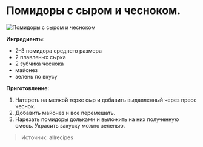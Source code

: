 # Помидоры с сыром и чесноком.
![Помидоры с сыром и чесноком](/images/Kulinar/Salad/pomidory_syr_chesnok.jpg 'Помидоры с сыром и чесноком')

**Ингредиенты:**

- 2–3 помидора среднего размера
- 2 плавленых сырка
- 2 зубчика чеснока
- майонез
- зелень по вкусу

**Приготовление:**

1. Натереть на мелкой терке сыр и добавить выдавленный через пресс чеснок.
2. Добавить майонез и все перемешать.
3. Нарезать помидоры дольками и выложить на них полученную смесь. Украсить закуску можно зеленью.

> Источник: allrecipes
